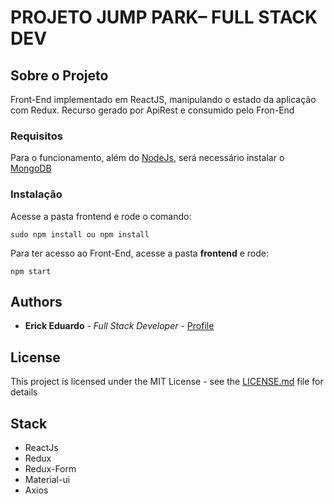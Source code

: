 # PROJETO JUMP PARK– FULL STACK DEV


## Sobre o Projeto

Front-End implementado em ReactJS, manipulando o estado da aplicação com Redux. 
Recurso gerado por ApiRest e consumido pelo Fron-End

### Requisitos

Para o funcionamento, além do [NodeJs](https://nodejs.org/en/ ), será necessário instalar o [MongoDB](https://www.mongodb.com/ ) 

### Instalação

Acesse a pasta frontend e rode o comando: 

```
sudo npm install ou npm install
```

Para ter acesso ao Front-End, acesse a pasta **frontend** e rode:

```
npm start 
```

## Authors

* **Erick Eduardo** - *Full Stack Developer* - [Profile](https://github.com/erickpeixoto)

## License

This project is licensed under the MIT License - see the [LICENSE.md](LICENSE.md) file for details

## Stack

* ReactJs 
* Redux
* Redux-Form
* Material-ui
* Axios
  
